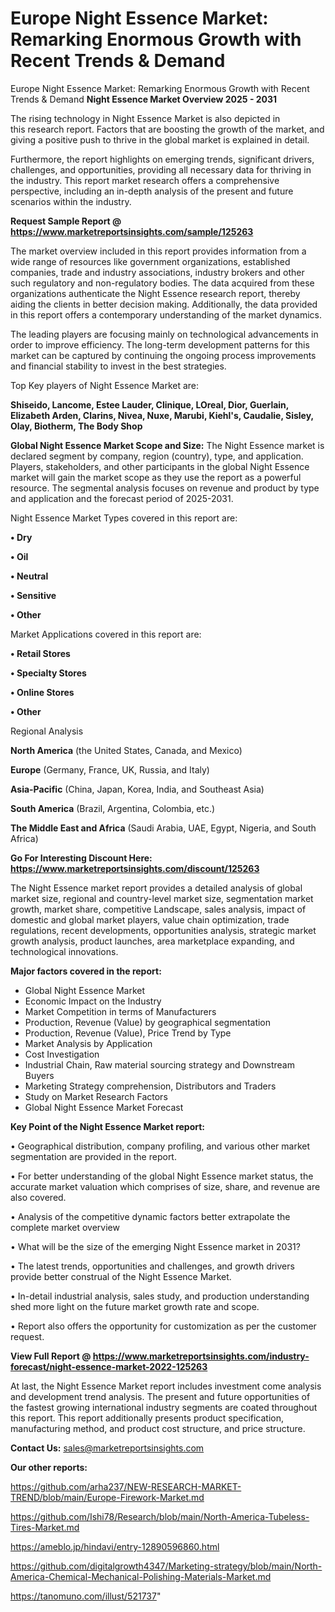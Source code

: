 # Europe Night Essence Market: Remarking Enormous Growth with Recent Trends & Demand
Europe Night Essence Market: Remarking Enormous Growth with Recent Trends & Demand
<Strong> Night Essence Market Overview 2025 - 2031</strong>

The rising technology in Night Essence Market is also depicted in this research report. Factors that are boosting the growth of the market, and giving a positive push to thrive in the global market is explained in detail.

Furthermore, the report highlights on emerging trends, significant drivers, challenges, and opportunities, providing all necessary data for thriving in the industry. This report market research offers a comprehensive perspective, including an in-depth analysis of the present and future scenarios within the industry.

<strong>Request Sample Report @ <a href=https://www.marketreportsinsights.com/sample/125263>https://www.marketreportsinsights.com/sample/125263</a></strong>

The market overview included in this report provides information from a wide range of resources like government organizations, established companies, trade and industry associations, industry brokers and other such regulatory and non-regulatory bodies. The data acquired from these organizations authenticate the Night Essence research report, thereby aiding the clients in better decision making. Additionally, the data provided in this report offers a contemporary understanding of the market dynamics.

The leading players are focusing mainly on technological advancements in order to improve efficiency. The long-term development patterns for this market can be captured by continuing the ongoing process improvements and financial stability to invest in the best strategies.

Top Key players of Night Essence Market are:

<strong>Shiseido, Lancome, Estee Lauder, Clinique, LOreal, Dior, Guerlain, Elizabeth Arden, Clarins, Nivea, Nuxe, Marubi, Kiehl's, Caudalie, Sisley, Olay, Biotherm, The Body Shop</strong>

<strong><b>Global Night Essence Market Scope and Size:</b></strong>
The Night Essence market is declared segment by company, region (country), type, and application. Players, stakeholders, and other participants in the global Night Essence market will gain the market scope as they use the report as a powerful resource. The segmental analysis focuses on revenue and product by type and application and the forecast period of 2025-2031.

Night Essence Market Types covered in this report are:

<strong>• Dry

• Oil

• Neutral

• Sensitive

• Other</strong>

Market Applications covered in this report are:

<strong>• Retail Stores

• Specialty Stores

• Online Stores

• Other</strong> 

Regional Analysis

<strong>North America</strong> (the United States, Canada, and Mexico)

<strong>Europe</strong> (Germany, France, UK, Russia, and Italy)

<strong>Asia-Pacific</strong> (China, Japan, Korea, India, and Southeast Asia)

<strong>South America</strong> (Brazil, Argentina, Colombia, etc.)

<strong>The Middle East and Africa</strong> (Saudi Arabia, UAE, Egypt, Nigeria, and South Africa)

<strong>Go For Interesting Discount Here: <a href=https://www.marketreportsinsights.com/discount/125263>https://www.marketreportsinsights.com/discount/125263</a></strong>

The Night Essence market report provides a detailed analysis of global market size, regional and country-level market size, segmentation market growth, market share, competitive Landscape, sales analysis, impact of domestic and global market players, value chain optimization, trade regulations, recent developments, opportunities analysis, strategic market growth analysis, product launches, area marketplace expanding, and technological innovations.

<strong><b>Major factors covered in the report:</b></strong>
<ul>
  <li>Global Night Essence Market </li>
  <li>Economic Impact on the Industry</li>
  <li>Market Competition in terms of Manufacturers</li>
  <li>Production, Revenue (Value) by geographical segmentation</li>
  <li>Production, Revenue (Value), Price Trend by Type</li>
  <li>Market Analysis by Application</li>
  <li>Cost Investigation</li>
  <li>Industrial Chain, Raw material sourcing strategy and Downstream Buyers</li>
  <li>Marketing Strategy comprehension, Distributors and Traders</li>
  <li>Study on Market Research Factors</li>
  <li>Global Night Essence Market Forecast</li>
</ul>

<strong><b>Key Point of the Night Essence Market report:</b></strong>

• Geographical distribution, company profiling, and various other market segmentation are provided in the report.

• For better understanding of the global Night Essence market status, the accurate market valuation which comprises of size, share, and revenue are also covered.

• Analysis of the competitive dynamic factors better extrapolate the complete market overview

• What will be the size of the emerging Night Essence market in 2031?

• The latest trends, opportunities and challenges, and growth drivers provide better construal of the Night Essence Market.

• In-detail industrial analysis, sales study, and production understanding shed more light on the future market growth rate and scope.

• Report also offers the opportunity for customization as per the customer request.

<strong><b>View Full Report @ <a href=https://www.marketreportsinsights.com/industry-forecast/night-essence-market-2022-125263>https://www.marketreportsinsights.com/industry-forecast/night-essence-market-2022-125263</a></b></strong>


At last, the Night Essence Market report includes investment come analysis and development trend analysis. The present and future opportunities of the fastest growing international industry segments are coated throughout this report. This report additionally presents product specification, manufacturing method, and product cost structure, and price structure.

<strong>Contact Us:</strong>
sales@marketreportsinsights.com

<strong>Our other reports:</strong>

<a href=https://github.com/arha237/NEW-RESEARCH-MARKET-TREND/blob/main/Europe-Firework-Market.md>https://github.com/arha237/NEW-RESEARCH-MARKET-TREND/blob/main/Europe-Firework-Market.md</a>

<a href=https://github.com/Ishi78/Research/blob/main/North-America-Tubeless-Tires-Market.md>https://github.com/Ishi78/Research/blob/main/North-America-Tubeless-Tires-Market.md</a>

<a href=https://ameblo.jp/hindavi/entry-12890596860.html>https://ameblo.jp/hindavi/entry-12890596860.html</a>

<a href=https://github.com/digitalgrowth4347/Marketing-strategy/blob/main/North-America-Chemical-Mechanical-Polishing-Materials-Market.md>https://github.com/digitalgrowth4347/Marketing-strategy/blob/main/North-America-Chemical-Mechanical-Polishing-Materials-Market.md</a>

<a href=https://tanomuno.com/illust/521737>https://tanomuno.com/illust/521737</a>"

